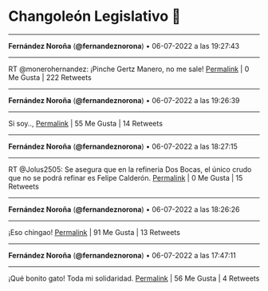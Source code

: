 # Changoleón Legislativo 🙈
*****
**Fernández Noroña** (**@fernandeznorona**) • 06-07-2022 a las 19:27:43
*****
RT @monerohernandez: ¡Pinche Gertz Manero, no me sale!
[Permalink](https://twitter.com/fernandeznorona/status/1544885849434865664) | 0 Me Gusta | 222 Retweets
*****
**Fernández Noroña** (**@fernandeznorona**) • 06-07-2022 a las 19:26:39
*****
Si soy..,
[Permalink](https://twitter.com/fernandeznorona/status/1544885578210197510) | 55 Me Gusta | 14 Retweets
*****
**Fernández Noroña** (**@fernandeznorona**) • 06-07-2022 a las 18:27:15
*****
RT @Jolus2505: Se asegura que en la refineria Dos Bocas, el único crudo que no se podrá refinar es Felipe Calderón.
[Permalink](https://twitter.com/fernandeznorona/status/1544870630537011200) | 0 Me Gusta | 15 Retweets
*****
**Fernández Noroña** (**@fernandeznorona**) • 06-07-2022 a las 18:26:26
*****
¡Eso chingao!
[Permalink](https://twitter.com/fernandeznorona/status/1544870425041281025) | 91 Me Gusta | 13 Retweets
*****
**Fernández Noroña** (**@fernandeznorona**) • 06-07-2022 a las 17:47:11
*****
¡Qué bonito gato! Toda mi solidaridad.
[Permalink](https://twitter.com/fernandeznorona/status/1544860548046753794) | 56 Me Gusta | 4 Retweets